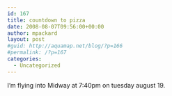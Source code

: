 ```yaml
---
id: 167
title: countdown to pizza
date: 2008-08-07T09:56:00+00:00
author: mpackard
layout: post
#guid: http://aquamap.net/blog/?p=166
#permalink: /?p=167
categories:
  - Uncategorized
---
```

I&#8217;m flying into Midway at 7:40pm on tuesday august 19.
